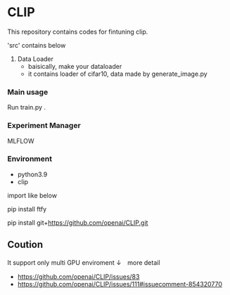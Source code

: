 # CLIP
This repository contains codes for fintuning clip.

'src' contains below
1. Data Loader
    * baisically, make your dataloader 
    * it contains loader of cifar10, data made by generate_image.py

### Main usage
Run train.py .
### Experiment Manager
MLFLOW
### Environment
* python3.9
* clip

import like below

pip install ftfy

pip install git+https://github.com/openai/CLIP.git
  


## Coution
It support only multi GPU enviroment
↓　more detail
* https://github.com/openai/CLIP/issues/83
* https://github.com/openai/CLIP/issues/111#issuecomment-854320770
